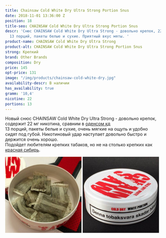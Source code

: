 ```yaml
---
title: Chainsaw Cold White Dry Ultra Strong Portion Snus
date: 2018-11-01 13:36:00 Z
position: 18
title-seo: CHAINSAW Cold White Dry Ultra Strong Portion Snus
descr: 'Снюс CHAINSAW Cold White Dry Ultra Strong - довольно крепок, 22 мг никотина,
  13 порций, пакеты белые и сухие. Приятный вкус мяты. '
product-name: CHAINSAW Cold White Dry Ultra Strong
product-alt: CHAINSAW Cold White Dry Ultra Strong Portion Snus
strong: Крепкий
brand: Other Brands
composition: Dry
price: 145
opt-price: 131
image: "/img/products/chainsaw-cold-white-dry.jpg"
availability-descr: В наличии
has_availability: true
gramm: '10,4'
nicotine: 22
portions: 13
---
```


Новый снюс CHAINSAW Cold White Dry Ultra Strong  - довольно крепок, содержит 22 мг никотина, сравним в [оденсом кд](/odens-cold-dry)<br>
13 порций, пакеты белые и сухие, очень мягкие на ощупь и удобно сидят под губой.
Никотиновый удар наступает довольно быстро и держится очень хорошо.<br>
Подойдет любителям крепких табаков, но не на столько крепких как [красная сибирь](/siberia-white).
<div class="mb-3">
<img class="img-fluid" style="width:49%" src="/img/products/chainsaw-cold-white-dry/snus-chainsaw-cold-white-dry.jpg" alt="Снюс CHAINSAW Cold White Dry Ultra Strong Portion">
<img class="img-fluid" style="width:49%" src="/img/products/chainsaw-cold-white-dry/chainsaw-cold-white-dry-snus.jpg" alt="Snus CHAINSAW Cold White Dry Ultra Strong Portion">
</div>
